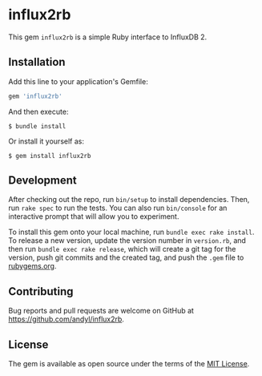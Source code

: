 # influx2rb

This gem `influx2rb` is a simple Ruby interface to InfluxDB 2.

## Installation

Add this line to your application's Gemfile:

```ruby
gem 'influx2rb'
```

And then execute:

    $ bundle install

Or install it yourself as:

    $ gem install influx2rb

## Development

After checking out the repo, run `bin/setup` to install dependencies. Then, run
`rake spec` to run the tests. You can also run `bin/console` for an interactive
prompt that will allow you to experiment.

To install this gem onto your local machine, run `bundle exec rake install`. To
release a new version, update the version number in `version.rb`, and then run
`bundle exec rake release`, which will create a git tag for the version, push
git commits and the created tag, and push the `.gem` file to
[rubygems.org](https://rubygems.org).

## Contributing

Bug reports and pull requests are welcome on GitHub at https://github.com/andyl/influx2rb.

## License

The gem is available as open source under the terms of the [MIT License](https://opensource.org/licenses/MIT).
